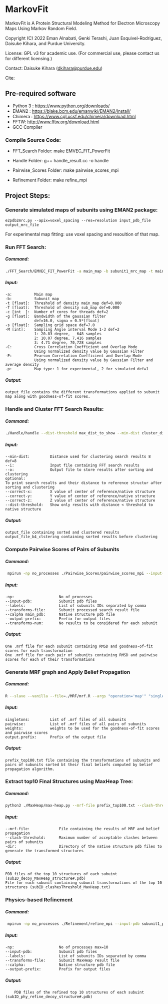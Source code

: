 # MarkovFit
MarkovFit is A Protein Structural Modeling Method for Electron Microscopy Maps Using Markov Random Field.

Copyright (C) 2022 Eman Alnabati, Genki Terashi, Juan Esquivel-Rodriguez, Daisuke Kihara, and Purdue University.

License: GPL v3 for academic use. (For commercial use, please contact us for different licensing.)

Contact: Daisuke Kihara (dkihara@purdue.edu)

Cite:

## Pre-required software
- Python 3 : https://www.python.org/downloads/
- EMAN2 : https://blake.bcm.edu/emanwiki/EMAN2/Install/
- Chimera : https://www.cgl.ucsf.edu/chimera/download.html
- FFTW: http://www.fftw.org/download.html
- GCC Compiler

### Compile Source Code:
- FFT_Search Folder:
make EMVEC_FIT_PowerFit

- Handle Folder:
g++ handle_result.cc -o handle

- Pairwise_Scores Folder:
make pairwise_scores_mpi

- Refinement Folder:
make refine_mpi

## Project Steps:
### Generate simulated maps of subunits using EMAN2 package:
    e2pdb2mrc.py --apix=voxel_spacing --res=resolution input_pdb_file output_mrc_file

For experimental map fitting: use voxel spacing and resoultion of that map. 

### Run FFT Search:
##### Command:
```sh
./FFT_Search/EMVEC_FIT_PowerFit -a main_map -b subunit1_mrc_map -t main_map_contour_level -T subunit_map_contour_level -c no_processes -P true -M 2 -s voxel_space -p map_type > output_file
```

##### Input:
    -a:          Main map
    -b:          Subunit map
    -t [float]:  Threshold of density main_map def=0.000
    -T [float]:  Threshold of density sub_map def=0.000
    -c [int  ]:  Number of cores for threads def=2
    -g [float]:  Bandwidth of the gaussian filter
                 def=16.0, sigma = 0.5*[float]
    -s [float]:  Sampling grid space def=7.0
    -M [int]:    Sampling Angle interval Mode 1-3 def=2
                 1: 20.83 degree,   648 samples
                 2: 10.07 degree, 7,416 samples
                 3: 4.71 degree, 70,728 samples
    -C:          Cross Correlation Coefficient and Overlap Mode 
                 Using normalized density value by Gaussian Filter
    -P:          Pearson Correlation Coefficient and Overlap Mode 
                 Using normalized density value by Gaussian Filter and average density
    -p:          Map type: 1 for experimental, 2 for simulated def=1 
           
##### Output:
    output_file contains the different transformations applied to subunit map along with goodness-of-fit scores. 

### Handle and Cluster FFT Search Results:
##### Command:
```sh
./Handle/handle --dist-threshold max_dist_to_show --min-dist cluster_dist_thrshold --correct-x center_x --correct-y center_y --correct-z center_z --i input_file --o output_file
```
##### Input:
    --min-dist:         Distance used for clustering search results 8 def=8
    --i:                Input file containing FFT search results
    --o:                Output file to store results after sorting and clustering
    optional:
    To print search results and their distance to reference structur after sorting and clustering
    --correct-x:        X value of center of reference/native structure
    --correct-y:        Y value of center of reference/native structure 
    --correct-z:        Z value of center of reference/native structure 
    --dist-threshold:   Show only results with distance < threshold to native structure

##### Output:
    output_file containing sorted and clustered results 
    output_file_b4_clstering containing sorted results before clustering

### Compute Pairwise Scores of Pairs of Subunits
##### Command:
```sh
 mpirun -np no_processes ./Pairwise_Scores/pairwise_scores_mpi --input-pdb subunit1_pdb ... --input-pdb subunitN_pdb --labels A,B,C --transforms-file sub1_processed_search_result_file --transforms-file subN_processed_search_result_file  --calpha main_pdb --transforms-num no_results_per_subunit
```
##### Input:
    -np:                    No of processes
    --input-pdb:            Subunit pdb files
    --labels:               List of subunits IDs separated by comma
    --transforms-file:      Subunit processed search result file 
    --calpha main_pdb:      Native structure pdb file
    --output-prefix:        Prefix for output files
    --transforms-num:       No results to be considered for each subunit

##### Output:
    One .mrf file for each subunit containing RMSD and goodness-of-fit scores for each transformation
    One .mrf file for each pair of subunits containing RMSD and pairwise scores for each of their transformations
    
### Generate MRF graph and Apply Belief Propagation
##### Command:
```sh
R --slave --vanilla --file=./MRF/mrf.R --args "operation='map'" "singletons=c('sub1.mrf',...,'subN.mrf')" "pairwise=c('sub1-sub2.mrf','sub1-sub3.mrf',...,'sub(N-1)-subN.mrf')" "weights=potential.collection.weights(CC=0.5,Overlap=0.9,PhysicsScore=1,no_clashes=0.8)" "output.prefix='mrf'"
```
##### Input:
    singletons:         List of .mrf files of all subunits
    pairwise:           List of .mrf files of all pairs of subunits
    weights:            weights to be used for the goodness-of-fit scores and pairwise scores  
    output.prefix:      Prefix of the output file

##### Output:
    prefix_top100.txt file containing the transformations of subunits and pairs of subunits sorted bt their final beliefs computed by belief propagation algorithm.

### Extract top10 Final Structures using MaxHeap Tree:
##### Command:
```sh
python3 ./MaxHeap/max-heap.py --mrf-file prefix_top100.txt --clash-threshold no_clashes -dir pdb_dir
```
##### Input:
    --mrf-file:             File containing the results of MRF and belief propagation 
    --clash-threshold:      Maximum number of acceptable clashes between pairs of subunits
    -dir:                   Directory of the native structure pdb files to generate the transformed structures   

##### Output:
    PDB files of the top 10 structures of each subuint (subID_decoy_MaxHeap_structure#.pdb)
    File for each subunit containing subunit transformations of the top 10 structures (subID_clashesThreshold_MaxHeap.txt)
    
### Physics-based Refinement
##### Command:
```sh
 mpirun -np no_processes ./Refinement/refine_mpi --input-pdb subunit1_pdb ... --input-pdb subunitN_pdb --labels A,B,C --transforms-file sub1_ID_400_MaxHeap.txt ... --transforms-file subN_ID_400_MaxHeap.txt --calpha main_pdb
```
##### Input:
    -np:                    No of processes max=10
    --input-pdb:            Subunit pdb files 
    --labels:               List of subunits IDs separated by comma
    --transforms-file:      Subunit MaxHeap result file
    --calpha:               Native structure pdb file
    --output-prefix:        Prefix for output files


##### Output:
        PDB files of the refined top 10 structures of each subuint (subID_phy_refine_decoy_structure#.pdb)
